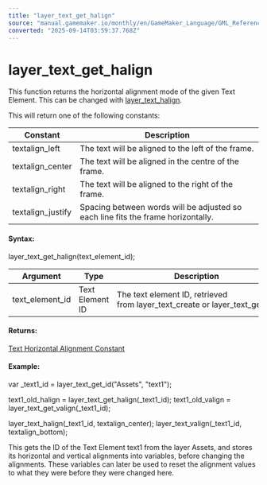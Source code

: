 ```yaml
---
title: "layer_text_get_halign"
source: "manual.gamemaker.io/monthly/en/GameMaker_Language/GML_Reference/Asset_Management/Rooms/Text_Functions/layer_text_get_halign.htm"
converted: "2025-09-14T03:59:37.768Z"
---
```


# layer\_text\_get\_halign

This function returns the horizontal alignment mode of the given Text Element. This can be changed with [layer\_text\_halign](layer_text_halign.md).

This will return one of the following constants:

| Constant | Description |
| --- | --- |
| textalign_left | The text will be aligned to the left of the frame. |
| textalign_center | The text will be aligned in the centre of the frame. |
| textalign_right | The text will be aligned to the right of the frame. |
| textalign_justify | Spacing between words will be adjusted so each line fits the frame horizontally. |

#### Syntax:

layer\_text\_get\_halign(text\_element\_id);

| Argument | Type | Description |
| --- | --- | --- |
| text_element_id | Text Element ID | The text element ID, retrieved from layer_text_create or layer_text_get_id. |

#### Returns:

[Text Horizontal Alignment Constant](layer_text_halign.md)

#### Example:

var \_text1\_id = layer\_text\_get\_id("Assets", "text1");

text1\_old\_halign = layer\_text\_get\_halign(\_text1\_id);
text1\_old\_valign = layer\_text\_get\_valign(\_text1\_id);

layer\_text\_halign(\_text1\_id, textalign\_center);
layer\_text\_valign(\_text1\_id, textalign\_bottom);

This gets the ID of the Text Element text1 from the layer Assets, and stores its horizontal and vertical alignments into variables, before changing the alignments. These variables can later be used to reset the alignment values to what they were before they were changed here.